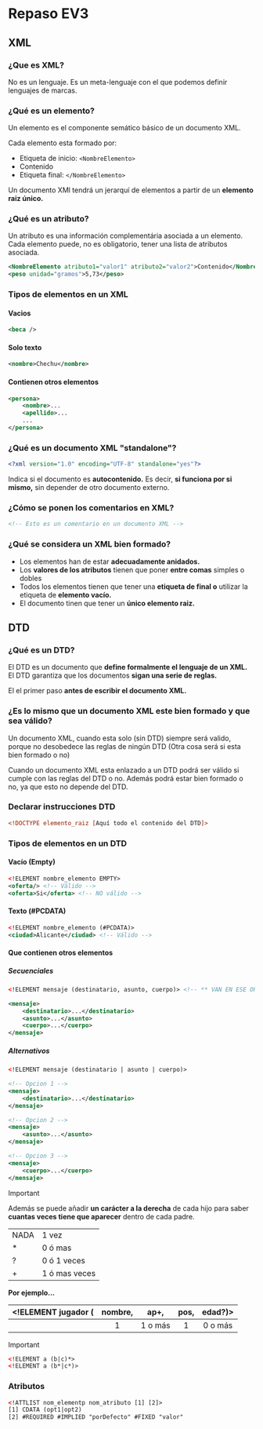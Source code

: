 # Repaso EV3

## XML

### ¿Que es XML?

No es un lenguaje. Es un meta-lenguaje con el que podemos definir lenguajes de marcas.

### ¿Qué es un elemento?

Un elemento es el componente semático básico de un documento XML.

Cada elemento esta formado por:

* Etiqueta de inicio: ``<NombreElemento>``
* Contenido
* Etiqueta final: ``</NombreElemento>``

Un documento XMl tendrá un jerarquí de elementos a partir de un **elemento raiz único.**

### ¿Qué es un atributo?

Un atributo es una información complementária asociada a un elemento. Cada elemento puede, no es obligatorio, tener una lista de atributos asociada.

```xml
<NombreElemento atributo1="valor1" atributo2="valor2">Contenido</NombreElemento>
<peso unidad="gramos">5,73</peso>
```

### Tipos de elementos en un XML

#### Vacios

```xml
<beca />
```

#### Solo texto

```xml
<nombre>Chechu</nombre>
```

#### Contienen otros elementos

```xml
<persona>
    <nombre>...
    <apellido>...
    ...
</persona>
```

### ¿Qué es un documento XML "standalone"?

```xml
<?xml version="1.0" encoding="UTF-8" standalone="yes"?>
```

Indica si el documento es **autocontenido.** Es decir, **si funciona por si mismo,** sin depender de otro documento externo.

### ¿Cómo se ponen los comentarios en XML?

```xml
<!-- Esto es un comentario en un documento XML -->
```

### ¿Qué se considera un XML bien formado?

* Los elementos han de estar **adecuadamente anidados.**
* Los **valores de los atributos** tienen que poner **entre comas** simples o dobles
* Todos los elementos tienen que tener una **etiqueta de final o** utilizar la etiqueta de **elemento vacío.**
* El documento tinen que tener un **único elemento raiz.**

## DTD

### ¿Qué es un DTD?

El DTD es un documento que **define formalmente el lenguaje de un XML.** El DTD garantiza que los documentos **sigan una serie de reglas.**

El el primer paso **antes de escribir el documento XML.**

### ¿Es lo mismo que un documento XML este bien formado y que sea válido?

Un documento XML, cuando esta solo (sin DTD) siempre será valido, porque no desobedece las reglas de ningún DTD (Otra cosa será si esta bien formado o no)

Cuando un documento XML esta enlazado a un DTD podrá ser válido si cumple con las reglas del DTD o no. Además podrá estar bien formado o no, ya que esto no depende del DTD.

### Declarar instrucciones DTD

```xml
<!DOCTYPE elemento_raiz [Aquí todo el contenido del DTD]>
```

### Tipos de elementos en un DTD

#### Vacío (Empty)

```xml
<!ELEMENT nombre_elemento EMPTY>
<oferta/> <!-- Válido -->
<oferta>Si</oferta> <!-- NO válido -->
```

#### Texto (#PCDATA)

```xml
<!ELEMENT nombre_elemento (#PCDATA)>
<ciudad>Alicante</ciudad> <!-- Válido -->
```

#### Que contienen otros elementos

##### Secuenciales

```xml
<!ELEMENT mensaje (destinatario, asunto, cuerpo)> <!-- ** VAN EN ESE ORDEN ** -->

<mensaje>
    <destinatario>...</destinatario>
    <asunto>...</asunto>
    <cuerpo>...</cuerpo>
</mensaje>
```

##### Alternativos

```xml
<!ELEMENT mensaje (destinatario | asunto | cuerpo)>

<!-- Opcion 1 -->
<mensaje>
    <destinatario>...</destinatario>
</mensaje>

<!-- Opcion 2 -->
<mensaje>
    <asunto>...</asunto>
</mensaje>

<!-- Opcion 3 -->
<mensaje>
    <cuerpo>...</cuerpo>
</mensaje>
```

>[!IMPORTANT]
>Además se puede añadir **un carácter a la derecha** de cada hijo para saber **cuantas veces tiene que aparecer** dentro de cada padre.

|      |               |
|------|---------------|
| NADA | 1 vez         |
| *    | 0 ó mas       |
| ?    | 0 ó 1 veces   |
| +    | 1 ó mas veces |

**Por ejemplo...**

| <!ELEMENT jugador ( | nombre, | ap+,    | pos, | edad?)> |
|---------------------|:-------:|:-------:|:----:|:-------:|
|                     | 1       | 1 o más | 1    | 0 o más |

>[!IMPORTANT]
```xml
<!ELEMENT a (b|c)*>
<!ELEMENT a (b*|c*)>
```

### Atributos

```xml
<!ATTLIST nom_elementp nom_atributo [1] [2]>
[1] CDATA (opt1|opt2)
[2] #REQUIRED #IMPLIED "porDefecto" #FIXED "valor"
```
